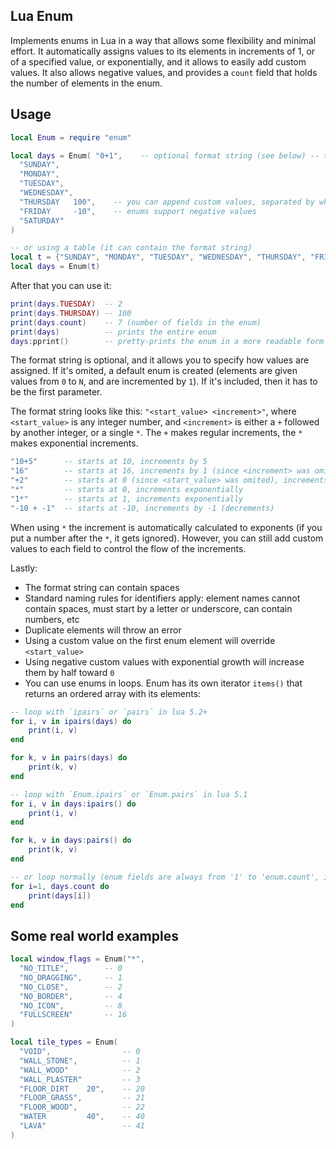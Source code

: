 ## Lua Enum
Implements enums in Lua in a way that allows some flexibility and minimal effort. It automatically assigns values to its elements in increments of 1, or of a specified value, or exponentially, and it allows to easily add custom values. It also allows negative values, and provides a `count` field that holds the number of elements in the enum.

## Usage

```lua
local Enum = require "enum" 

local days = Enum( "0+1",    -- optional format string (see below) -- these are the default values
  "SUNDAY", 
  "MONDAY",
  "TUESDAY",
  "WEDNESDAY",
  "THURSDAY   100",    -- you can append custom values, separated by white-space
  "FRIDAY     -10",    -- enums support negative values
  "SATURDAY"
)

-- or using a table (it can contain the format string)
local t = {"SUNDAY", "MONDAY", "TUESDAY", "WEDNESDAY", "THURSDAY", "FRIDAY", "SATURDAY"}
local days = Enum(t)
```

After that you can use it:
```lua
print(days.TUESDAY)  -- 2
print(days.THURSDAY) -- 100
print(days.count)    -- 7 (number of fields in the enum)
print(days)          -- prints the entire enum
days:pprint()        -- pretty-prints the enum in a more readable form
```

The format string is optional, and it allows you to specify how values are assigned. If it's omited, a default enum is created (elements are given values from `0` to `N`, and are incremented by `1`). If it's included, then it has to be the first parameter.

The format string looks like this: `"<start_value> <increment>"`, where `<start_value>` is any integer number, and `<increment>` is either a `+` followed by another integer, or a single `*`. The `+` makes regular increments, the `*` makes exponential increments.

```lua
"10+5"      -- starts at 10, increments by 5
"16"        -- starts at 16, increments by 1 (since <increment> was omitted)
"+2"        -- starts at 0 (since <start_value> was omited), increments by 2
"*"         -- starts at 0, increments exponentially
"1*"        -- starts at 1, increments exponentially
"-10 + -1"  -- starts at -10, increments by -1 (decrements)
```

When using `*` the increment is automatically calculated to exponents (if you put a number after the `*`, it gets ignored). However, you can still add custom values to each field to control the flow of the increments.

Lastly:
- The format string can contain spaces
- Standard naming rules for identifiers apply: element names cannot contain spaces, must start by a letter or underscore, can contain numbers, etc
- Duplicate elements will throw an error
- Using a custom value on the first enum element will override `<start_value>`
- Using negative custom values with exponential growth will increase them by half toward `0`
- You can use enums in loops. Enum has its own iterator `items()` that returns an ordered array with its elements:
```lua
-- loop with `ipairs` or `pairs` in lua 5.2+
for i, v in ipairs(days) do
    print(i, v)
end

for k, v in pairs(days) do
    print(k, v)
end

-- loop with `Enum.ipairs` or `Enum.pairs` in lua 5.1
for i, v in days:ipairs() do 
    print(i, v)
end

for k, v in days:pairs() do 
    print(k, v)
end

-- or loop normally (enum fields are always from '1' to 'enum.count', independently of their values)
for i=1, days.count do
    print(days[i])
end
```

## Some real world examples

```lua
local window_flags = Enum("*",
  "NO_TITLE",        -- 0
  "NO_DRAGGING",     -- 1
  "NO_CLOSE",        -- 2
  "NO_BORDER",       -- 4
  "NO_ICON",         -- 8
  "FULLSCREEN"       -- 16
)
```

```lua
local tile_types = Enum(
  "VOID",                -- 0
  "WALL_STONE",          -- 1
  "WALL_WOOD"            -- 2
  "WALL_PLASTER"         -- 3
  "FLOOR_DIRT    20",    -- 20
  "FLOOR_GRASS",         -- 21
  "FLOOR_WOOD",          -- 22
  "WATER         40",    -- 40
  "LAVA"                 -- 41
)
```
